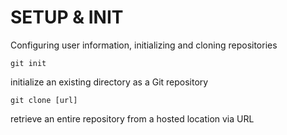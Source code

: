 # SETUP & INIT

Configuring user information, initializing and cloning repositories

`git init`

initialize an existing directory as a Git repository

`git clone [url]`

retrieve an entire repository from a hosted location via URL
